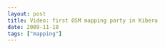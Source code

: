 ```yaml
---
layout: post
title: Video: first OSM mapping party in Kibera
date: 2009-11-18
tags: ["mapping"]
---
```


<object width="425" height="344"><param name="movie" value="9m-LQ6_-CA4&hl=en&fs=1&"></param><param name="allowFullScreen" value="true"></param><param name="allowscriptaccess" value="always"></param><embed src="http://www.youtube.com/v/9m-LQ6_-CA4&hl=en&fs=1&" type="application/x-shockwave-flash" allowscriptaccess="always" allowfullscreen="true" width="425" height="344"></embed></object>